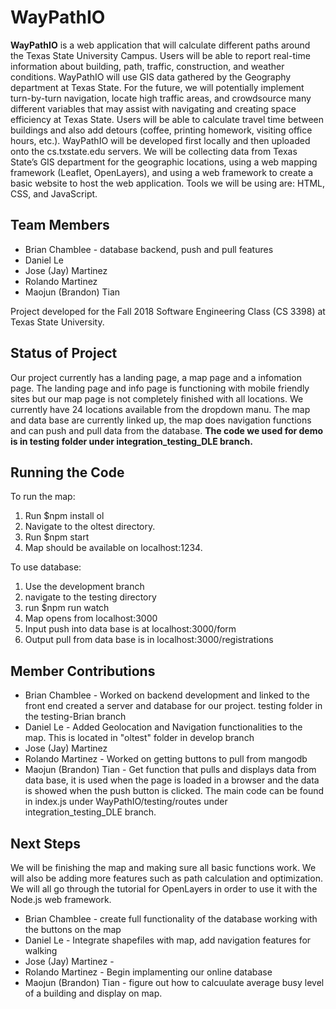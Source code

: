 # WayPathIO
**WayPathIO** is a web application that will calculate different paths around the Texas State University Campus. Users will be able to report real-time information about building, path, traffic, construction, and weather conditions. WayPathIO will use GIS data gathered by the Geography department at Texas State. For the future, we will potentially implement turn-by-turn navigation, locate high traffic areas, and crowdsource many different variables that may assist with navigating and creating space efficiency at Texas State. Users will be able to calculate travel time between buildings and also add detours (coffee, printing homework, visiting office hours, etc.). WayPathIO will be developed first locally and then uploaded onto the cs.txstate.edu servers. We will be collecting data from Texas State’s GIS department for the geographic locations, using a web mapping framework (Leaflet, OpenLayers), and using a web framework to create a basic website to host the web application. Tools we will be using are: HTML, CSS, and JavaScript.

## **Team Members**
   * Brian Chamblee - database backend, push and pull features  
   * Daniel Le
   * Jose (Jay) Martinez
   * Rolando Martinez
   * Maojun (Brandon) Tian
   
Project developed for the Fall 2018 Software Engineering Class (CS 3398) at Texas State University.

## **Status of Project**
Our project currently has a landing page, a map page and a infomation page. The landing page and info page is functioning with mobile friendly sites but our map page is not completely finished with all locations. We currently have 24 locations available from the dropdown manu.
The map and data base are currently linked up, the map does navigation functions and can push and pull data from the database.
**The code we used for demo is in testing folder under integration_testing_DLE branch.**

## **Running the Code**
To run the map:
  1. Run $npm install ol
  2. Navigate to the oltest directory.
  3. Run $npm start
  4. Map should be available on localhost:1234.
  
To use database:
  1. Use the development branch
  2. navigate to the testing directory
  3. run $npm run watch
  4. Map opens from localhost:3000
  5. Input push into data base is at localhost:3000/form
  6. Output pull from data base is in localhost:3000/registrations   
  
## **Member Contributions**
   * Brian Chamblee - Worked on backend development and linked to the front end created a server and database for our project. testing folder in the testing-Brian branch
   * Daniel Le - Added Geolocation and Navigation functionalities to the map. This is located in "oltest" folder in develop branch
   * Jose (Jay) Martinez
   * Rolando Martinez - Worked on getting buttons to pull from mangodb
   * Maojun (Brandon) Tian - Get function that pulls and displays data from data base, it is used when the page is loaded in a browser and the data is showed when the push button is clicked. The main code can be found in index.js under WayPathIO/testing/routes under integration_testing_DLE branch.


## **Next Steps**
We will be finishing the map and making sure all basic functions work. We will also be adding more features such as path calculation and optimization. We will all go through the tutorial for OpenLayers in order to use it with the Node.js web framework.
   * Brian Chamblee - create full functionality of the database working with the buttons on the map 
   * Daniel Le - Integrate shapefiles with map, add navigation features for walking
   * Jose (Jay) Martinez - 
   * Rolando Martinez - Begin implamenting our online database
   * Maojun (Brandon) Tian - figure out how to calcuulate average busy level of a building and display on map.
   



